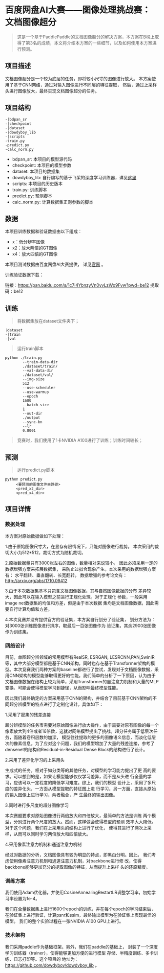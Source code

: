 # 百度网盘AI大赛——图像处理挑战赛：文档图像超分

> 这是一个基于PaddlePaddle的文档图像超分的解决方案，本方案在B榜上取得了第3名的成绩，本文将介绍本方案的一些细节，以及如何使用本方案进行预测。

## 项目描述
文档图像超分是一个较为底层的任务，即将较小尺寸的图像进行放大。
本方案使用了基于CNN网络，通过对输入图像进行不同层的特征提取，
然后，通过上采样头进行图像放大，最终实现文档图像超分的任务。


## 项目结构
```
-|bdpan_sr
-|checkpoint
-|dataset
-|dowdyboy_lib
-|scripts
-train.py
-predict.py
-calc_norm.py
```
- bdpan_sr: 本项目的模型源代码
- checkpoint: 本项目的模型参数
- dataset: 本项目的数据集
- dowdyboy_lib: 自行编写的基于飞桨的深度学习训练器，详见[这里](https://github.com/dowdyboy/dowdyboy_lib)
- scripts: 本项目的历史版本
- train.py: 训练脚本
- predict.py: 预测脚本
- calc_norm.py: 计算数据集正则参数的脚本

## 数据

本项目训练数据和验证数据由以下组成：

- x：低分辨率图像
- x2：放大两倍的GT图像
- x4：放大四倍的GT图像

本项目测试数据由百度网盘AI大赛提供，
详见[官网](https://aistudio.baidu.com/aistudio/competition/detail/493/0/datasets) 。

训练验证数据下载：

链接：https://pan.baidu.com/s/1c7i4YbnzyVn0yvLzWo9Fvw?pwd=be12
提取码：be12

## 训练
> 将数据集放在dataset文件夹下；
```
|dataset
-|train
-|val
```
> 运行train脚本
```
python ./train.py 
        --train-data-dir
        ./dataset/train/
        --val-data-dir
        ./dataset/val/
        --img-size
        512
        --use-scheduler
        --use-warmup
        --epoch 
        1600
        --batch-size
        1
        --out-dir
        ./output
        --sync-bn
        --lr
        0.0001
```

> 竞赛时，我们使用了1卡NVIDIA A100进行了训练；训练时间较长；

## 预测
> 运行predict.py脚本
```
python predict.py 
     <要预测的图像文件夹路径> 
     <pred_x2_dir>
     <pred_x4_dir>
```

## 项目详情

### 数据处理

本方案对原始数据做如下处理：

1.由于原始图像尺寸大，在显存有限情况下，只能对图像进行裁剪。
本次采用的裁切大小为512*512，裁切方式为随机裁切。

2.原始数据量只有3000张左右的图像，数量相对来说较小，
因此必须采用一定的数据增强方案来拓展数据集，
来防止过拟合现象产生。本次采用的数据增强方案有：
水平翻转、垂直翻转、长宽翻转。
数据增强的参考论文有：http://arxiv.org/abs/1710.09412

3.由于本次数据集基本只包含文档图像数据，其与自然图像数据的分布
差异较大，因此可以在输入模型之前进行正规化处理。对于正规化
参数，一般采用image net数据集的均值和方差，但是由于本次数据
集均是文档图像数据，因此需要自行计算均值和方差。

4.本次竞赛并没有提供官方的验证集，本方案自行划分了验证集，
划分方法为：对3000张训练图像进行排序，取最后一百张图像作为
验证集，其余2900张图像作为训练集。

### 网络设计

目前，单图超分辨领域的常用模型有RealSR, ESRGAN, LESRCNN,PAN,SwinIR等，其中大部分模型都是基于CNN架构，同时也存在基于Transformer架构的模型。本次竞赛我们两种方案的baseline都进行了尝试，发现对于文档图像数据，采用CNN架构的模型能够取得更好的性能。我们简单的分析了一下原因，认为由于文档图像数据在结构上较为简单，采用Transformer的自注意力机制和大量的MLP变换，可能会使得模型学习到捷径，从而影响最终模型性能。

因此我们最终确定的方案采用基于CNN的架构，并结合了目前基于CNN架构的不同超分辨模型的特点进行了定制化设计。具体如下：

1.采用了密集的残差连接

超分辨模型的任务市需要对原始图像进行放大操作，由于需要对原有图像的每一个像素放大到4倍或者16倍数，这就对网络模型提出了挑战。超分任务属于低层次任务，而随着卷积层数的加深，
模型往往提取的更多的图像语义信息，而淡化低层次的像素信息。为了应对这个问题，我们的模型增加了大量的残差连接，参考了densenet的结构和Residual-in-Residual
Dense Block的结构进行了设计。

2.采用了差异化学习的上采用头

生成式的任务，相对于如分类等的其他任务，对模型的学习能力提出了更
高的要求。可以想到的是，如果让模型能够仅仅学习差异，而不是从头进
行全量的学习，应该可以一定程度的降低学习难度。综上，我们的模型
设计上，采用了多尺度的差异化头，一方面从模型提取的特征图上进
行学习，另一方面，直接从原始的输入图像上进行学习，两者融合，产
生最终的输出图像。

3.同时进行多尺度的超分图像学习

本次赛题要求对原始图像进行两倍放大和四倍放大，最简单的方法是训练
两个模型，分别进行两个尺度的放大。然而，这样做会使得模型的预测
效率大大降低。对于这个问题，我们在上采用头的结构上进行了优化，
使得其进行了两次上采样，从而可以同时学习两倍放大和四倍放大。

4.采用像素注意力机制和通道注意力机制

经过对数据的分析，文档图像具有较为明显的特点，即黑白分明。因此，
我们考虑使用像素注意力机制和通道注意力机制，对backbone进行修
改，使得backbone能够更加充分的提取图像的特征，从而提升上采样
头的还原精度。

### 训练方案

我们使用Adam优化器，并使用CosineAnnealingRestartLR调整学习率，初始学习率设置为1e-4。

我们在全量数据集上进行1600个epoch的训练，并在每个epoch的学习结束后，在验证集上进行验证，计算psnr和ssim，最终输出模型为在验证集上表现最佳的模型。
我们的整个实验过程在一张NVIDIA A100 GPU上进行。

### 技术架构

我们采用paddle作为基础框架。另外，我们在paddle的基础上，
封装了一个深度学习训练器（trainer），使得能够更加方便的进行模型
存储、半精度训练、多卡训练、日志打印等。这个项目的
地址为：https://github.com/dowdyboy/dowdyboy_lib 。
